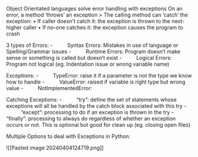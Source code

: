 Object Orientated languages solve error handling with exceptions
On an error, a method ‘throws’ an exception > The calling method can ‘catch’ the exception:
		• If caller doesn’t catch it:
			 the exception is thrown to the next-higher caller 
		• If no-one catches it:
			 the exception causes the program to crash

3 types of Errors:
-          Syntax Errors: Mistakes in use of language or Spelling/Grammar issues
-          Runtime Errors: Program doesn’t make sense or something is called but doesn’t exist
-          Logical Errors: Program not logical (eg. Indentation issue or wrong variable name)

Exceptions:
-          TypeError: raise it if a parameter is not the type we know how to handle
-          ValueError: raised if variable is right type but wrong value
-          NotImplementedError:

Catching Exceptions:
-          “try”: define the set of statements whose exceptions will all be handled by the catch block associated with this try
-          “except”: processing to do if an exception is thrown in the try
-          “finally”: processing to always do regardless of whether an exception occurs or not. This is optional but good for clean up (eg. closing open files)

Multiple Options to deal with Exceptions in Python: 

![[Pasted image 20240404124719.png]]